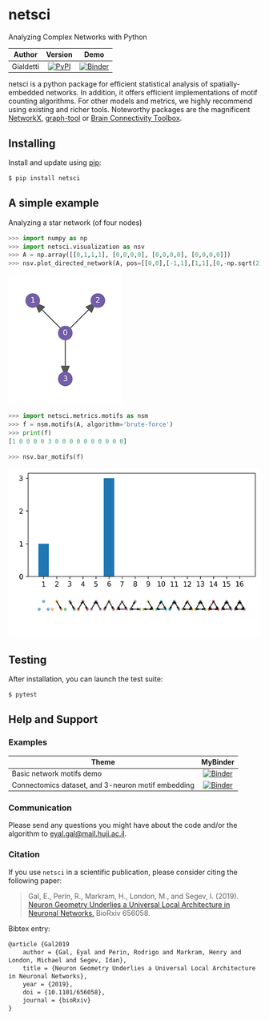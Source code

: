 # netsci
Analyzing Complex Networks with Python


|    Author    |                 Version                  |                   Demo                   |
| :----------: | :--------------------------------------: | :--------------------------------------: |
| Gialdetti | [![PyPI](https://img.shields.io/pypi/v/netsci.svg)](https://pypi.org/project/netsci/) | [![Binder](https://mybinder.org/badge_logo.svg)](https://mybinder.org/v2/gh/gialdetti/netsci/master?filepath=examples%2Fnetwork_motifs.ipynb) |


netsci is a python package for efficient statistical analysis of spatially-embedded networks. In addition, it offers efficient implementations of motif counting algorithms.
For other models and metrics, we highly recommend using existing and richer tools. Noteworthy packages are the magnificent [NetworkX](https://networkx.github.io), [graph-tool](https://graph-tool.skewed.de) or [Brain Connectivity Toolbox](https://sites.google.com/site/bctnet/).

## Installing
Install and update using [pip](https://pip.pypa.io/en/stable/quickstart/):
```bash
$ pip install netsci
```

## A simple example
Analyzing a star network (of four nodes)

```python
>>> import numpy as np
>>> import netsci.visualization as nsv
>>> A = np.array([[0,1,1,1], [0,0,0,0], [0,0,0,0], [0,0,0,0]])
>>> nsv.plot_directed_network(A, pos=[[0,0],[-1,1],[1,1],[0,-np.sqrt(2)]])
```
![Alt text](./examples/images/star4_network.png)


```python
>>> import netsci.metrics.motifs as nsm
>>> f = nsm.motifs(A, algorithm='brute-force')
>>> print(f)
[1 0 0 0 0 3 0 0 0 0 0 0 0 0 0 0]
```

```python
>>> nsv.bar_motifs(f)
```
![Alt text](examples/images/star4_motifs.png)


## Testing
After installation, you can launch the test suite:
```bash
$ pytest
```


## Help and Support

### Examples

|     Theme    |                 MyBinder                  |
| ------------ | :---------------------------------------: |
| Basic network motifs demo | [![Binder](https://mybinder.org/badge_logo.svg)](https://mybinder.org/v2/gh/gialdetti/netsci/master?filepath=examples%2Fnetwork_motifs.ipynb) |    
| Connectomics dataset, and 3-neuron motif embedding | [![Binder](https://mybinder.org/badge_logo.svg)](https://mybinder.org/v2/gh/gialdetti/netsci/master?filepath=examples%2Fconnectomics_motif_embedding.ipynb)


### Communication
Please send any questions you might have about the code and/or the algorithm to <eyal.gal@mail.huji.ac.il>.


### Citation
If you use `netsci` in a scientific publication, please consider citing the following paper:

> Gal, E., Perin, R., Markram, H., London, M., and Segev, I. (2019). [Neuron Geometry Underlies a Universal Local Architecture in Neuronal Networks.](https://doi.org/10.1101/656058) BioRxiv 656058.

Bibtex entry:

    @article {Gal2019
        author = {Gal, Eyal and Perin, Rodrigo and Markram, Henry and London, Michael and Segev, Idan},
        title = {Neuron Geometry Underlies a Universal Local Architecture in Neuronal Networks},
        year = {2019},
        doi = {10.1101/656058},
        journal = {bioRxiv}
    }
